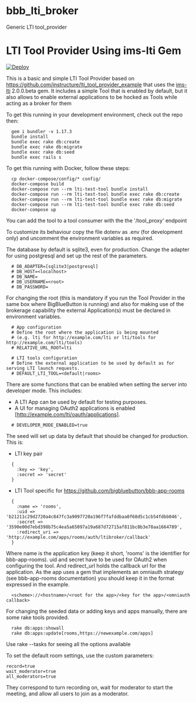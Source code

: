 # bbb_lti_broker
Generic LTI tool_provider

# LTI Tool Provider Using ims-lti Gem

[![Deploy](https://www.herokucdn.com/deploy/button.png)](https://heroku.com/deploy)

This is a basic and simple LTI Tool Provider based on https://github.com/instructure/lti_tool_provider_example that uses the
[ims-lti](https://github.com/instructure/ims-lti) 2.0.0.beta gem. It includes a simple Tool that is enabled by default, but it
also allows to enable external applications to be hocked as Tools while acting as a broker for them

To get this running in your development environment, check out the repo then:

```
  gem i bundler -v 1.17.3
  bundle install
  bundle exec rake db:create
  bundle exec rake db:migrate
  bundle exec rake db:seed
  bundle exec rails s
```

To get this running with Docker, follow these steps:

```
  cp docker-compose/config/* config/
  docker-compose build
  docker-compose run --rm lti-test-tool bundle install
  docker-compose run --rm lti-test-tool bundle exec rake db:create
  docker-compose run --rm lti-test-tool bundle exec rake db:migrate
  docker-compose run --rm lti-test-tool bundle exec rake db:seed
  docker-compose up
```

You can add the tool to a tool consumer with the the '/tool_proxy' endpoint

To customize its behaviour copy the file dotenv as .env (for development only) and uncomment the environment variables as required.

The database by default is sqlite3, even for production. Change the adapter for using postgresql and set up the rest of the parameters.

```
  # DB_ADAPTER=[sqlite3|postgresql]
  # DB_HOST=<localhost>
  # DB_NAME=
  # DB_USERNAME=<root>
  # DB_PASSWORD=
```

For changing the root (this is mandatory if you run the Tool Provider in the same box where BigBlueButton is running) and also
for making use of the brokerage capability the external Application(s) must be declared in environment variables.

```
  # App configuration
  # Define the root where the application is being mounted
  # (e.g. lti for http://example.com/lti or lti/tools for http://example.com/lti/tools)
  # RELATIVE_URL_ROOT=lti

  # LTI tools configuration
  # Define the external application to be used by default as for serving LTI launch requests.
  # DEFAULT_LTI_TOOL=<default|rooms>
```

There are some functions that can be enabled when setting the server into developer mode.
This includes:
  - A LTI App can be used by default for testing purposes.
  - A UI for managing OAuth2 applications is enabled [http://example.com/lti/oauth/applications].

```
  # DEVELOPER_MODE_ENABLED=true
```

The seed will set up data by default that should be changed for production. This is:
  - LTI key pair
```
  {
    :key => 'key',
    :secret => 'secret'
  }
```
  - LTI Tool specific for https://github.com/bigbluebutton/bbb-app-rooms
```
  {
    :name => 'rooms',
    :uid => 'b21211c29d2720a4c847fc3a9097720a196f7fafddbaa0f68d5c1cb54fdbb046',
    :secret => '3590e00d7ebd398b75c4ea5a65097a19a687d72715af811bc8b3e78aa1664789',
    :redirect_uri => 'http://example.com/apps/rooms/auth/ltibroker/callback'
  }
```
Where name is the application key (keep it short, 'rooms' is the identifier for bbb-app-rooms). uid and secret have to be used for OAuth2 when configuring the tool. And redirect_url holds the callback url for the application. As the app uses a gem that implements an omniauth strategy (see bbb-app-rooms documentation) you should keep it in the format expressed in the example.

```
  <scheme>://<hostname>/<root for the app>/<key for the app>/<omniauth callback>
```

For changing the seeded data or adding keys and apps manually, there are some rake tools provided.

```
  rake db:apps:showall
  rake db:apps:update[rooms,https://newexample.com/apps]
```
Use rake --tasks for seeing all the options available

To set the default room settings, use the custom parameters:

```
record=true
wait_moderator=true
all_moderators=true
```

They correspond to turn recording on, wait for moderator to start the meeting, and allow all users to join as a moderator.